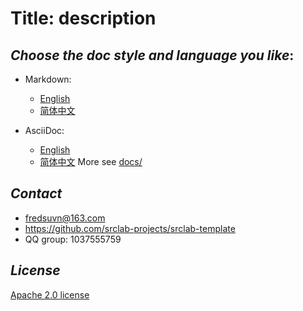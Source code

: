 # Title: description

<!--![logo](logo.svg)-->

## _Choose the doc style and language you like_:

* Markdown:
  * [English](README_en.md)
  * [简体中文](README_zh.md)

* AsciiDoc:
  * [English](../adoc/README_en.adoc)
  * [简体中文](../adoc/README_zh.adoc)
    More see [docs/](/)

## _Contact_

* fredsuvn@163.com
* https://github.com/srclab-projects/srclab-template
* QQ group: 1037555759

## _License_

[Apache 2.0 license][license]

[license]: https://www.apache.org/licenses/LICENSE-2.0.html